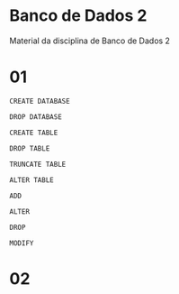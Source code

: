 # Banco de Dados 2
Material da disciplina de Banco de Dados 2

# 01

```
CREATE DATABASE
```

```
DROP DATABASE
```

```
CREATE TABLE
```
```
DROP TABLE
```
```
TRUNCATE TABLE
```

```
ALTER TABLE
```
```
ADD
```
```
ALTER
```
```
DROP
```
```
MODIFY
```

# 02

